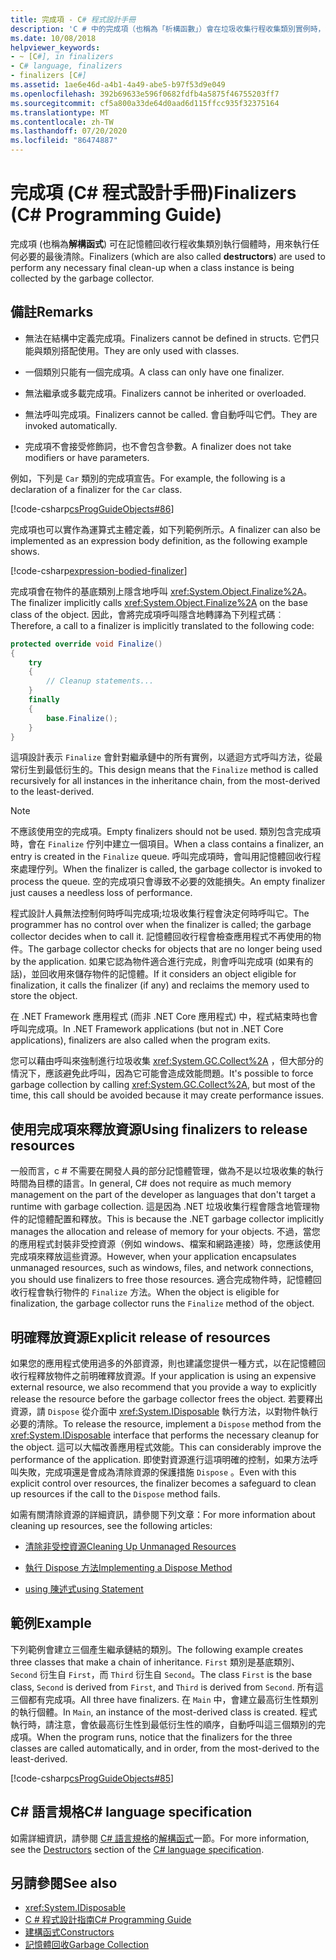 ```yaml
---
title: 完成項 - C# 程式設計手冊
description: 'C # 中的完成項（也稱為「析構函數」）會在垃圾收集行程收集類別實例時，執行任何必要的最後清除。'
ms.date: 10/08/2018
helpviewer_keywords:
- ~ [C#], in finalizers
- C# language, finalizers
- finalizers [C#]
ms.assetid: 1ae6e46d-a4b1-4a49-abe5-b97f53d9e049
ms.openlocfilehash: 392b69633e596f0682fdfb4a5875f46755203ff7
ms.sourcegitcommit: cf5a800a33de64d0aad6d115ffcc935f32375164
ms.translationtype: MT
ms.contentlocale: zh-TW
ms.lasthandoff: 07/20/2020
ms.locfileid: "86474887"
---
```

# <a name="finalizers-c-programming-guide"></a><span data-ttu-id="df1ff-103">完成項 (C# 程式設計手冊)</span><span class="sxs-lookup"><span data-stu-id="df1ff-103">Finalizers (C# Programming Guide)</span></span>
<span data-ttu-id="df1ff-104">完成項 (也稱為**解構函式**) 可在記憶體回收行程收集類別執行個體時，用來執行任何必要的最後清除。</span><span class="sxs-lookup"><span data-stu-id="df1ff-104">Finalizers (which are also called **destructors**) are used to perform any necessary final clean-up when a class instance is being collected by the garbage collector.</span></span>  
  
## <a name="remarks"></a><span data-ttu-id="df1ff-105">備註</span><span class="sxs-lookup"><span data-stu-id="df1ff-105">Remarks</span></span>  
  
- <span data-ttu-id="df1ff-106">無法在結構中定義完成項。</span><span class="sxs-lookup"><span data-stu-id="df1ff-106">Finalizers cannot be defined in structs.</span></span> <span data-ttu-id="df1ff-107">它們只能與類別搭配使用。</span><span class="sxs-lookup"><span data-stu-id="df1ff-107">They are only used with classes.</span></span>  
  
- <span data-ttu-id="df1ff-108">一個類別只能有一個完成項。</span><span class="sxs-lookup"><span data-stu-id="df1ff-108">A class can only have one finalizer.</span></span>  
  
- <span data-ttu-id="df1ff-109">無法繼承或多載完成項。</span><span class="sxs-lookup"><span data-stu-id="df1ff-109">Finalizers cannot be inherited or overloaded.</span></span>  
  
- <span data-ttu-id="df1ff-110">無法呼叫完成項。</span><span class="sxs-lookup"><span data-stu-id="df1ff-110">Finalizers cannot be called.</span></span> <span data-ttu-id="df1ff-111">會自動呼叫它們。</span><span class="sxs-lookup"><span data-stu-id="df1ff-111">They are invoked automatically.</span></span>  
  
- <span data-ttu-id="df1ff-112">完成項不會接受修飾詞，也不會包含參數。</span><span class="sxs-lookup"><span data-stu-id="df1ff-112">A finalizer does not take modifiers or have parameters.</span></span>  
  
 <span data-ttu-id="df1ff-113">例如，下列是 `Car` 類別的完成項宣告。</span><span class="sxs-lookup"><span data-stu-id="df1ff-113">For example, the following is a declaration of a finalizer for the `Car` class.</span></span>
  
 [!code-csharp[csProgGuideObjects#86](~/samples/snippets/csharp/VS_Snippets_VBCSharp/csProgGuideObjects/CS/Objects.cs#86)]  

<span data-ttu-id="df1ff-114">完成項也可以實作為運算式主體定義，如下列範例所示。</span><span class="sxs-lookup"><span data-stu-id="df1ff-114">A finalizer can also be implemented as an expression body definition, as the following example shows.</span></span>

[!code-csharp[expression-bodied-finalizer](../../../../samples/snippets/csharp/programming-guide/classes-and-structs/expr-bodied-destructor.cs#1)]  
  
 <span data-ttu-id="df1ff-115">完成項會在物件的基底類別上隱含地呼叫 <xref:System.Object.Finalize%2A>。</span><span class="sxs-lookup"><span data-stu-id="df1ff-115">The finalizer implicitly calls <xref:System.Object.Finalize%2A> on the base class of the object.</span></span> <span data-ttu-id="df1ff-116">因此，會將完成項呼叫隱含地轉譯為下列程式碼︰</span><span class="sxs-lookup"><span data-stu-id="df1ff-116">Therefore, a call to a finalizer is implicitly translated to the following code:</span></span>  
  
```csharp  
protected override void Finalize()  
{  
    try  
    {  
        // Cleanup statements...  
    }  
    finally  
    {  
        base.Finalize();  
    }  
}  
```  
  
 <span data-ttu-id="df1ff-117">這項設計表示 `Finalize` 會針對繼承鏈中的所有實例，以遞迴方式呼叫方法，從最常衍生到最低衍生的。</span><span class="sxs-lookup"><span data-stu-id="df1ff-117">This design means that the `Finalize` method is called recursively for all instances in the inheritance chain, from the most-derived to the least-derived.</span></span>  
  
> [!NOTE]
> <span data-ttu-id="df1ff-118">不應該使用空的完成項。</span><span class="sxs-lookup"><span data-stu-id="df1ff-118">Empty finalizers should not be used.</span></span> <span data-ttu-id="df1ff-119">類別包含完成項時，會在 `Finalize` 佇列中建立一個項目。</span><span class="sxs-lookup"><span data-stu-id="df1ff-119">When a class contains a finalizer, an entry is created in the `Finalize` queue.</span></span> <span data-ttu-id="df1ff-120">呼叫完成項時，會叫用記憶體回收行程來處理佇列。</span><span class="sxs-lookup"><span data-stu-id="df1ff-120">When the finalizer is called, the garbage collector is invoked to process the queue.</span></span> <span data-ttu-id="df1ff-121">空的完成項只會導致不必要的效能損失。</span><span class="sxs-lookup"><span data-stu-id="df1ff-121">An empty finalizer just causes a needless loss of performance.</span></span>  
  
 <span data-ttu-id="df1ff-122">程式設計人員無法控制何時呼叫完成項;垃圾收集行程會決定何時呼叫它。</span><span class="sxs-lookup"><span data-stu-id="df1ff-122">The programmer has no control over when the finalizer is called; the garbage collector decides when to call it.</span></span> <span data-ttu-id="df1ff-123">記憶體回收行程會檢查應用程式不再使用的物件。</span><span class="sxs-lookup"><span data-stu-id="df1ff-123">The garbage collector checks for objects that are no longer being used by the application.</span></span> <span data-ttu-id="df1ff-124">如果它認為物件適合進行完成，則會呼叫完成項 (如果有的話)，並回收用來儲存物件的記憶體。</span><span class="sxs-lookup"><span data-stu-id="df1ff-124">If it considers an object eligible for finalization, it calls the finalizer (if any) and reclaims the memory used to store the object.</span></span>

 <span data-ttu-id="df1ff-125">在 .NET Framework 應用程式 (而非 .NET Core 應用程式) 中，程式結束時也會呼叫完成項。</span><span class="sxs-lookup"><span data-stu-id="df1ff-125">In .NET Framework applications (but not in .NET Core applications), finalizers are also called when the program exits.</span></span>
  
 <span data-ttu-id="df1ff-126">您可以藉由呼叫來強制進行垃圾收集 <xref:System.GC.Collect%2A> ，但大部分的情況下，應該避免此呼叫，因為它可能會造成效能問題。</span><span class="sxs-lookup"><span data-stu-id="df1ff-126">It's possible to force garbage collection by calling <xref:System.GC.Collect%2A>, but most of the time, this call should be avoided because it may create performance issues.</span></span>  
  
## <a name="using-finalizers-to-release-resources"></a><span data-ttu-id="df1ff-127">使用完成項來釋放資源</span><span class="sxs-lookup"><span data-stu-id="df1ff-127">Using finalizers to release resources</span></span>  
 <span data-ttu-id="df1ff-128">一般而言，c # 不需要在開發人員的部分記憶體管理，做為不是以垃圾收集的執行時間為目標的語言。</span><span class="sxs-lookup"><span data-stu-id="df1ff-128">In general, C# does not require as much memory management on the part of the developer as languages that don't target a runtime with garbage collection.</span></span> <span data-ttu-id="df1ff-129">這是因為 .NET 垃圾收集行程會隱含地管理物件的記憶體配置和釋放。</span><span class="sxs-lookup"><span data-stu-id="df1ff-129">This is because the .NET garbage collector implicitly manages the allocation and release of memory for your objects.</span></span> <span data-ttu-id="df1ff-130">不過，當您的應用程式封裝非受控資源（例如 windows、檔案和網路連接）時，您應該使用完成項來釋放這些資源。</span><span class="sxs-lookup"><span data-stu-id="df1ff-130">However, when your application encapsulates unmanaged resources, such as windows, files, and network connections, you should use finalizers to free those resources.</span></span> <span data-ttu-id="df1ff-131">適合完成物件時，記憶體回收行程會執行物件的 `Finalize` 方法。</span><span class="sxs-lookup"><span data-stu-id="df1ff-131">When the object is eligible for finalization, the garbage collector runs the `Finalize` method of the object.</span></span>
  
## <a name="explicit-release-of-resources"></a><span data-ttu-id="df1ff-132">明確釋放資源</span><span class="sxs-lookup"><span data-stu-id="df1ff-132">Explicit release of resources</span></span>  
 <span data-ttu-id="df1ff-133">如果您的應用程式使用過多的外部資源，則也建議您提供一種方式，以在記憶體回收行程釋放物件之前明確釋放資源。</span><span class="sxs-lookup"><span data-stu-id="df1ff-133">If your application is using an expensive external resource, we also recommend that you provide a way to explicitly release the resource before the garbage collector frees the object.</span></span> <span data-ttu-id="df1ff-134">若要釋出資源，請 `Dispose` 從介面中 <xref:System.IDisposable> 執行方法，以對物件執行必要的清除。</span><span class="sxs-lookup"><span data-stu-id="df1ff-134">To release the resource, implement a `Dispose` method from the <xref:System.IDisposable> interface that performs the necessary cleanup for the object.</span></span> <span data-ttu-id="df1ff-135">這可以大幅改善應用程式效能。</span><span class="sxs-lookup"><span data-stu-id="df1ff-135">This can considerably improve the performance of the application.</span></span> <span data-ttu-id="df1ff-136">即使對資源進行這項明確的控制，如果方法呼叫失敗，完成項還是會成為清除資源的保護措施 `Dispose` 。</span><span class="sxs-lookup"><span data-stu-id="df1ff-136">Even with this explicit control over resources, the finalizer becomes a safeguard to clean up resources if the call to the `Dispose` method fails.</span></span>  
  
 <span data-ttu-id="df1ff-137">如需有關清除資源的詳細資訊，請參閱下列文章：</span><span class="sxs-lookup"><span data-stu-id="df1ff-137">For more information about cleaning up resources, see the following articles:</span></span>  
  
- [<span data-ttu-id="df1ff-138">清除非受控資源</span><span class="sxs-lookup"><span data-stu-id="df1ff-138">Cleaning Up Unmanaged Resources</span></span>](../../../standard/garbage-collection/unmanaged.md)  
  
- [<span data-ttu-id="df1ff-139">執行 Dispose 方法</span><span class="sxs-lookup"><span data-stu-id="df1ff-139">Implementing a Dispose Method</span></span>](../../../standard/garbage-collection/implementing-dispose.md)  
  
- [<span data-ttu-id="df1ff-140">using 陳述式</span><span class="sxs-lookup"><span data-stu-id="df1ff-140">using Statement</span></span>](../../language-reference/keywords/using-statement.md)  
  
## <a name="example"></a><span data-ttu-id="df1ff-141">範例</span><span class="sxs-lookup"><span data-stu-id="df1ff-141">Example</span></span>  
 <span data-ttu-id="df1ff-142">下列範例會建立三個產生繼承鏈結的類別。</span><span class="sxs-lookup"><span data-stu-id="df1ff-142">The following example creates three classes that make a chain of inheritance.</span></span> <span data-ttu-id="df1ff-143">`First` 類別是基底類別、`Second` 衍生自 `First`，而 `Third` 衍生自 `Second`。</span><span class="sxs-lookup"><span data-stu-id="df1ff-143">The class `First` is the base class, `Second` is derived from `First`, and `Third` is derived from `Second`.</span></span> <span data-ttu-id="df1ff-144">所有這三個都有完成項。</span><span class="sxs-lookup"><span data-stu-id="df1ff-144">All three have finalizers.</span></span> <span data-ttu-id="df1ff-145">在 `Main` 中，會建立最高衍生性類別的執行個體。</span><span class="sxs-lookup"><span data-stu-id="df1ff-145">In `Main`, an instance of the most-derived class is created.</span></span> <span data-ttu-id="df1ff-146">程式執行時，請注意，會依最高衍生性到最低衍生性的順序，自動呼叫這三個類別的完成項。</span><span class="sxs-lookup"><span data-stu-id="df1ff-146">When the program runs, notice that the finalizers for the three classes are called automatically, and in order, from the most-derived to the least-derived.</span></span>  
  
 [!code-csharp[csProgGuideObjects#85](~/samples/snippets/csharp/VS_Snippets_VBCSharp/csProgGuideObjects/CS/Objects.cs#85)]  
  
## <a name="c-language-specification"></a><span data-ttu-id="df1ff-147">C# 語言規格</span><span class="sxs-lookup"><span data-stu-id="df1ff-147">C# language specification</span></span>  

<span data-ttu-id="df1ff-148">如需詳細資訊，請參閱 [C# 語言規格](/dotnet/csharp/language-reference/language-specification/introduction)的[解構函式](~/_csharplang/spec/classes.md#destructors)一節。</span><span class="sxs-lookup"><span data-stu-id="df1ff-148">For more information, see the [Destructors](~/_csharplang/spec/classes.md#destructors) section of the [C# language specification](/dotnet/csharp/language-reference/language-specification/introduction).</span></span>
  
## <a name="see-also"></a><span data-ttu-id="df1ff-149">另請參閱</span><span class="sxs-lookup"><span data-stu-id="df1ff-149">See also</span></span>

- <xref:System.IDisposable>
- [<span data-ttu-id="df1ff-150">C # 程式設計指南</span><span class="sxs-lookup"><span data-stu-id="df1ff-150">C# Programming Guide</span></span>](../index.md)
- [<span data-ttu-id="df1ff-151">建構函式</span><span class="sxs-lookup"><span data-stu-id="df1ff-151">Constructors</span></span>](./constructors.md)
- [<span data-ttu-id="df1ff-152">記憶體回收</span><span class="sxs-lookup"><span data-stu-id="df1ff-152">Garbage Collection</span></span>](../../../standard/garbage-collection/index.md)
